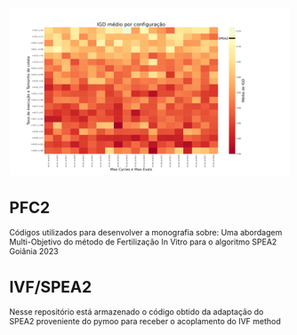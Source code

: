 <p align="center">
  <a href="http://nestjs.com/" target="blank"><img src="https://github.com/pedsanches/PFC2/blob/main/z.png?raw=true" width="1200" alt="Nest Logo" /></a>
</p>

# PFC2
Códigos utilizados para desenvolver a monografia sobre:  Uma abordagem Multi-Objetivo do método de Fertilização In Vitro para o algoritmo SPEA2 Goiânia 2023

# IVF/SPEA2
Nesse repositório está armazenado o código obtido da adaptação do SPEA2 proveniente do pymoo para receber o acoplamento do IVF method
